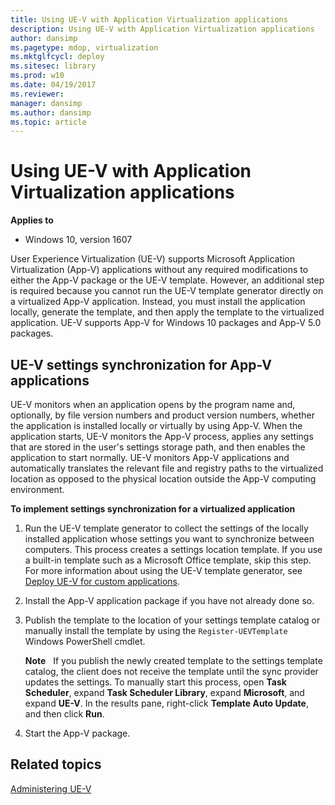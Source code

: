 ```yaml
---
title: Using UE-V with Application Virtualization applications
description: Using UE-V with Application Virtualization applications
author: dansimp
ms.pagetype: mdop, virtualization
ms.mktglfcycl: deploy
ms.sitesec: library
ms.prod: w10
ms.date: 04/19/2017
ms.reviewer: 
manager: dansimp
ms.author: dansimp
ms.topic: article
---
```



# Using UE-V with Application Virtualization applications

**Applies to**
-   Windows 10, version 1607

User Experience Virtualization (UE-V) supports Microsoft Application Virtualization (App-V) applications without any required modifications to either the App-V package or the UE-V template. However, an additional step is required because you cannot run the UE-V template generator directly on a virtualized App-V application. Instead, you must install the application locally, generate the template, and then apply the template to the virtualized application. UE-V supports App-V for Windows 10 packages and App-V 5.0 packages.

## UE-V settings synchronization for App-V applications


UE-V monitors when an application opens by the program name and, optionally, by file version numbers and product version numbers, whether the application is installed locally or virtually by using App-V. When the application starts, UE-V monitors the App-V process, applies any settings that are stored in the user's settings storage path, and then enables the application to start normally. UE-V monitors App-V applications and automatically translates the relevant file and registry paths to the virtualized location as opposed to the physical location outside the App-V computing environment.

 **To implement settings synchronization for a virtualized application**

1.  Run the UE-V template generator to collect the settings of the locally installed application whose settings you want to synchronize between computers. This process creates a settings location template. If you use a built-in template such as a Microsoft Office template, skip this step. For more information about using the UE-V template generator, see [Deploy UE-V for custom applications](uev-deploy-uev-for-custom-applications.md).

2.  Install the App-V application package if you have not already done so.

3.  Publish the template to the location of your settings template catalog or manually install the template by using the `Register-UEVTemplate` Windows PowerShell cmdlet.

    **Note**  
    If you publish the newly created template to the settings template catalog, the client does not receive the template until the sync provider updates the settings. To manually start this process, open **Task Scheduler**, expand **Task Scheduler Library**, expand **Microsoft**, and expand **UE-V**. In the results pane, right-click **Template Auto Update**, and then click **Run**.

     

4.  Start the App-V package.






## Related topics


[Administering UE-V](uev-administering-uev.md)

 

 





